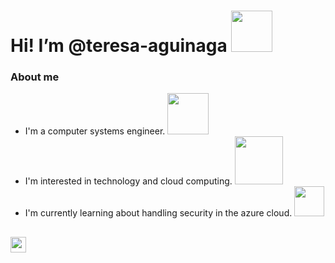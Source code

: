 # Hi! I’m @teresa-aguinaga <img src="https://c.tenor.com/4sR1fHWU7FcAAAAC/saludo-mano.gif" width="66">

### About me

- I'm a computer systems engineer. <img src="https://i.pinimg.com/originals/93/4f/9c/934f9c30ac3930e2befa06384e308888.png" width="66">
- I'm interested in technology and cloud computing. <img src="https://us.123rf.com/450wm/putracetol/putracetol1805/putracetol180501754/101008404-dise%C3%B1o-de-icono-de-logotipo-de-nube-de-computadora.jpg?ver=6" width="77">
- I'm currently learning about handling security in the azure cloud. <img src="https://seb8iaan.com/wp-content/uploads/2020/09/Email-notifications-from-Azure-Security-Center-improved-0.png" width="48">  

##    

[<img src='https://play-lh.googleusercontent.com/kMofEFLjobZy_bCuaiDogzBcUT-dz3BBbOrIEjJ-hqOabjK8ieuevGe6wlTD15QzOqw=w240-h480-rw' height='25'>](https://www.linkedin.com/in/teresa-agui%C3%B1aga/) 

<!---
teresa-aguinaga/teresa-aguinaga is a ✨ special ✨ repository because its `README.md` (this file) appears on your GitHub profile.
You can click the Preview link to take a look at your changes.
--->

